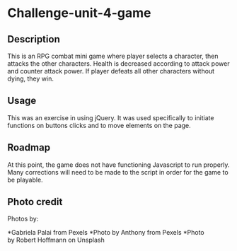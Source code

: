 # Challenge-unit-4-game

## Description

This is an RPG combat mini game where player selects a character, then attacks the other characters.  Health is decreased according to attack power and counter attack power.  If player defeats all other characters without dying, they win.

## Usage

This was an exercise in using jQuery.  It was used specifically to initiate functions on buttons clicks and to move elements on the page.

## Roadmap

At this point, the game does not have functioning Javascript to run properly.  Many corrections will need to be made to the script in order for the game to be playable.

## Photo credit

Photos by:  

*Gabriela Palai from Pexels
*Photo by Anthony from Pexels
*Photo by Robert Hoffmann on Unsplash
